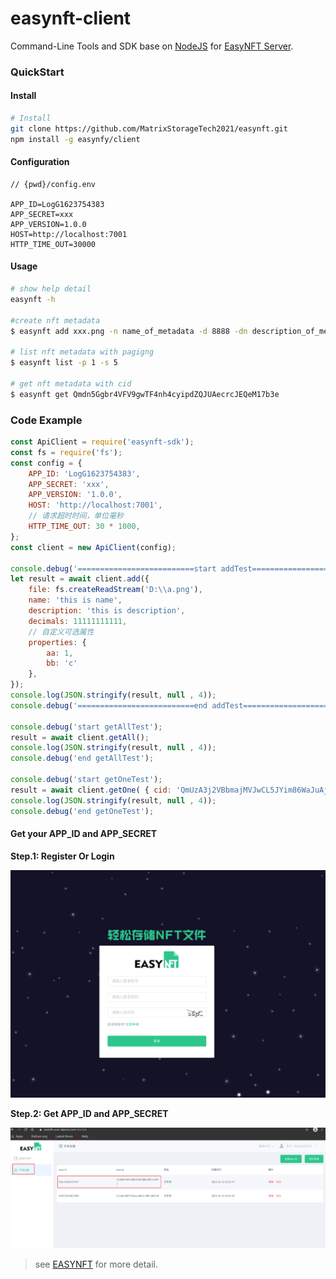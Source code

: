 # easynft-client

Command-Line Tools and SDK base on [NodeJS](https://nodejs.org/en/) for [EasyNFT Server](../server/README.md).

### QuickStart   ###

#### Install ####

```bash
# Install
git clone https://github.com/MatrixStorageTech2021/easynft.git
npm install -g easynfy/client
```

#### Configuration ####

```
// {pwd}/config.env

APP_ID=LogG1623754383
APP_SECRET=xxx
APP_VERSION=1.0.0
HOST=http://localhost:7001
HTTP_TIME_OUT=30000

```

#### Usage ####

```bash
# show help detail
easynft -h

#create nft metadata
$ easynft add xxx.png -n name_of_metadata -d 8888 -dn description_of_metadata -p '{"aa":"bb","cc":"dd"}'

# list nft metadata with pagigng
$ easynft list -p 1 -s 5

# get nft metadata with cid
$ easynft get Qmdn5Ggbr4VFV9gwTF4nh4cyipdZQJUAecrcJEQeM17b3e

```

### Code Example

```javascript
const ApiClient = require('easynft-sdk');
const fs = require('fs');
const config = {
    APP_ID: 'LogG1623754383',
    APP_SECRET: 'xxx',
    APP_VERSION: '1.0.0',
    HOST: 'http://localhost:7001',
    // 请求超时时间，单位毫秒
    HTTP_TIME_OUT: 30 * 1000,
};
const client = new ApiClient(config);

console.debug('==========================start addTest=============================');
let result = await client.add({
    file: fs.createReadStream('D:\\a.png'),
    name: 'this is name',
    description: 'this is description',
    decimals: 11111111111,
    // 自定义可选属性
    properties: {
        aa: 1,
        bb: 'c'
    },
});
console.log(JSON.stringify(result, null , 4));
console.debug('==========================end addTest=============================');

console.debug('start getAllTest');
result = await client.getAll();
console.log(JSON.stringify(result, null , 4));
console.debug('end getAllTest');

console.debug('start getOneTest');
result = await client.getOne( { cid: 'QmUzA3j2VBbmajMVJwCL5JYim86WaJuAj5B4HVWpFyQZLV' });
console.log(JSON.stringify(result, null , 4));
console.debug('end getOneTest');

```

#### Get your APP_ID and  APP_SECRET ####

**Step.1: Register Or Login** 

![Register or Login](../.github/images/register_or_login.png)

**Step.2: Get APP_ID and  APP_SECRET** 

![Register or Login](../.github/images/get_appid_secret.png)

> see [EASYNFT](https://user.easynft.dev/login) for more detail.

